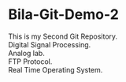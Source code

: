 # Bila-Git-Demo-2
This is my Second Git Repository.
<br>
Digital Signal Processing.
<br>
Analog lab.
<br>
FTP Protocol.
<br>
Real Time Operating System.
